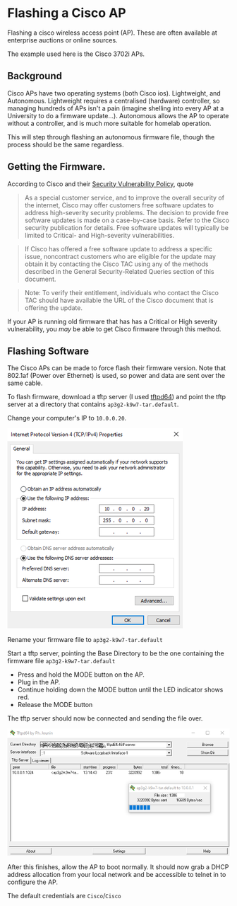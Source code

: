 # Flashing a Cisco AP

Flashing a cisco wireless access point (AP). These are often available at enterprise auctions or online sources.

The example used here is the Cisco 3702i APs.

## Background

Cisco APs have two operating systems (both Cisco ios). Lightweight, and Autonomous. Lightweight requires a centralised (hardware) controller, so managing hundreds of APs isn't a pain (imagine shelling into every AP at a University to do a firmware update...). Autonomous allows the AP to operate without a controller, and is much more suitable for homelab operation. 

This will step through flashing an autonomous firmware file, though the process should be the same regardless.

## Getting the Firmware.

According to Cisco and their [Security Vulnerability Policy](https://sec.cloudapps.cisco.com/security/center/resources/security_vulnerability_policy.html#psi), quote

> As a special customer service, and to improve the overall security of the internet, Cisco may offer customers free software updates to address high-severity security problems. The decision to provide free software updates is made on a case-by-case basis. Refer to the Cisco security publication for details. Free software updates will typically be limited to Critical- and High-severity vulnerabilities.

> If Cisco has offered a free software update to address a specific issue, noncontract customers who are eligible for the update may obtain it by contacting the Cisco TAC using any of the methods described in the General Security-Related Queries section of this document.

> Note: To verify their entitlement, individuals who contact the Cisco TAC should have available the URL of the Cisco document that is offering the update.

If your AP is running old firmware that has has a Critical or High severity vulnerability, you _may_ be able to get Cisco firmware through this method.

## Flashing Software

The Cisco APs can be made to force flash their firmware version. Note that 802.1af (Power over Ethernet) is used, so power and data are sent over the same cable.

To flash firmware, download a tftp server (I used [tftpd64](https://pjo2.github.io/tftpd64/)) and point the tftp server at a directory that contains `ap3g2-k9w7-tar.default`.

Change your computer's IP to `10.0.0.20`.


![IP Settings](ipset.png)

Rename your firmware file to `ap3g2-k9w7-tar.default`

Start a tftp server, pointing the Base Directory to be the one containing the firmware file `ap3g2-k9w7-tar.default`

 - Press and hold the MODE button on the AP.
 - Plug in the AP.
 - Continue holding down the MODE button until the LED indicator shows red.
 - Release the MODE button

The tftp server should now be connected and sending the file over.

![tftp transfer](tftp.png)

After this finishes, allow the AP to boot normally. It should now grab a DHCP address allocation from your local network and be accessible to telnet in to configure the AP.

The default credentials are `Cisco`/`Cisco`